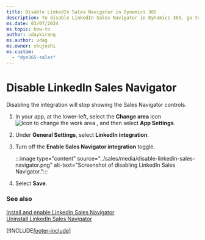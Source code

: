 ```yaml
---
title: Disable LinkedIn Sales Navigator in Dynamics 365
description: To disable LinkedIn Sales Navigator in Dynamics 365, go to Advanced Setting, select LinkedIn Sales Navigator, and turn off the integration.
ms.date: 03/07/2024
ms.topic: how-to
author: udaykirang
ms.author: udag
ms.owner: shujoshi
ms.custom: 
  - "dyn365-sales"
---
```


# Disable LinkedIn Sales Navigator

Disabling the integration will stop showing the Sales Navigator controls.

1. In your app, at the lower-left, select the **Change area** icon ![Icon to change the work area.](media/change-area-icon.png "Icon to change the work area"), and then select **App Settings**.  

1.	Under **General Settings**, select **LinkedIn integration**.  

1. Turn off the **Enable Sales Navigator integration** toggle.

    :::image type="content" source="../sales/media/disable-linkedin-sales-navigator.png" alt-text="Screenshot of disabling LinkedIn Sales Navigator.":::

1. Select **Save**.

### See also

[Install and enable LinkedIn Sales Navigator](install-sales-navigator.md)  
[Uninstall LinkedIn Sales Navigator](uninstall-sales-navigator.md)

[!INCLUDE[footer-include](../includes/footer-banner.md)]
